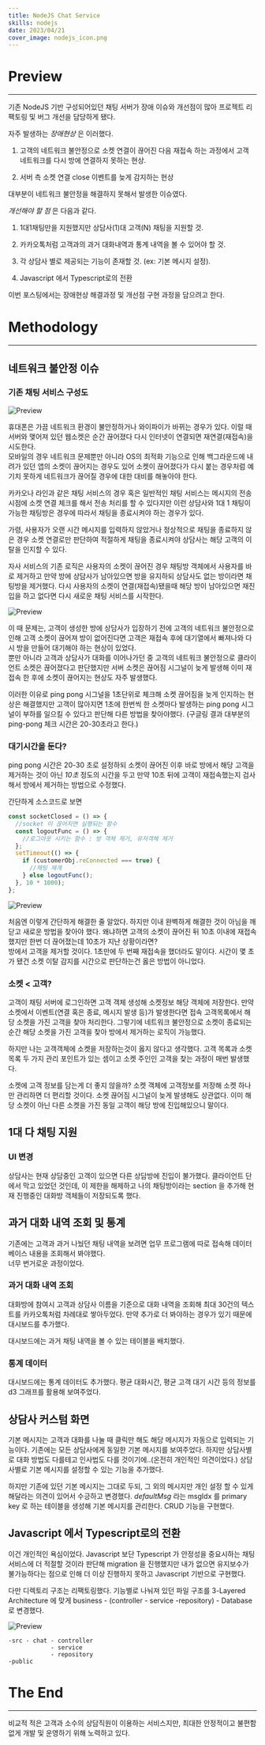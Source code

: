 ```yaml
---
title: NodeJS Chat Service
skills: nodejs
date: 2023/04/21
cover_image: nodejs_icon.png
---
```


# **Preview**

---

기존 NodeJS 기반 구성되어있던 채팅 서버가 장애 이슈와 개선점이 많아 프로젝트 리팩토링 및 버그 개선을 담당하게 됐다.

자주 발생하는 _장애현상_ 은 이러했다.

1. 고객의 네트워크 불안정으로 소켓 연결이 끊어진 다음 재접속 하는 과정에서 고객 네트워크를 다시 방에 연결하지 못하는 현상.

2. 서버 측 소켓 연결 close 이벤트를 늦게 감지하는 현상

대부분이 네트워크 불안정을 해결하지 못해서 발생한 이슈였다.

_개선해야 할 점_ 은 다음과 같다.

1. 1대1채팅만을 지원했지만 상담사(1)대 고객(N) 채팅을 지원할 것.

2. 카카오톡처럼 고객과의 과거 대화내역과 통계 내역을 볼 수 있어야 할 것.

3. 각 상담사 별로 제공되는 기능이 존재할 것. (ex: 기본 메시지 설정).

4. Javascript 에서 Typescript로의 전환

이번 포스팅에서는 장애현상 해결과정 및 개선점 구현 과정을 담으려고 한다.

# Methodology

---

## 네트워크 불안정 이슈

### 기존 채팅 서비스 구성도

![Preview](/images/17_1.png)

휴대폰은 가끔 네트워크 환경이 불안정하거나 와이파이가 바뀌는 경우가 있다. 이럴 때 서버와 맺어져 있던 웹소켓은 순간 끊어졌다 다시 인터넷이 연결되면 재연결(재접속)을 시도한다.  
모바일의 경우 네트워크 문제뿐만 아니라 OS의 최적화 기능으로 인해 백그라운드에 내려가 있던 앱의 소켓이 끊어지는 경우도 있어 소켓이 끊어졌다가 다시 붙는 경우처럼 예기치 못하게 네트워크가 끊어질 경우에 대한 대비를 해놓아야 한다.

카카오나 라인과 같은 채팅 서비스의 경우 혹은 일반적인 채팅 서비스는 메시지의 전송 시점에 소켓 연결 체크를 해서 전송 처리를 할 수 있다지만
이런 상담사와 1대 1 채팅이 가능한 채팅방은 경우에 따라서 채팅을 종료시켜야 하는 경우가 있다.

가령, 사용자가 오랜 시간 메시지를 입력하지 않았거나 정상적으로 채팅을 종료하지 않은 경우 소켓 연결로만 판단하여 적절하게 채팅을 종료시켜야 상담사는 해당 고객의 이탈을 인지할 수 있다.

자사 서비스의 기존 로직은 사용자의 소켓이 끊어진 경우 채팅방 객체에서 사용자를 바로 제거하고 만약 방에 상담사가 남아있으면 방을 유지하되 상담사도 없는 방이라면 채팅방을 제거했다. 다시 사용자의 소켓이 연결(재접속)됐을때 해당 방이 남아있으면 재진입을 하고 없다면 다시 새로운 채팅 서비스를 시작한다.

![Preview](/images/17_2.png)

이 때 문제는, 고객이 생성한 방에 상담사가 입장하기 전에 고객의 네트워크 불안정으로 인해 고객 소켓이 끊어져 방이 없어진다면 고객은 재접속 후에 대기열에서 빠져나와 다시 방을 만들어 대기해야 하는 현상이 있었다.  
뿐만 아니라 고객과 상담사가 대화를 이어나가던 중 고객의 네트워크 불안정으로 클라이언트 소켓은 끊어졌다고 판단했지만 서버 소켓은 끊어짐 시그널이 늦게 발생해 이미 재접속 한 후에 소켓이 끊어지는 현상도 자주 발생했다.

이러한 이유로 ping pong 시그널을 1초단위로 체크해 소켓 끊어짐을 늦게 인지하는 현상은 해결했지만 고객이 많아지면 1초에 한번씩 한 소켓마다 발생하는 ping pong 시그널이 부하를 일으킬 수 있다고 판단해 다른 방법을 찾아야했다.
(구글링 결과 대부분의 ping-pong 체크 시간은 20-30초라고 한다.)

### 대기시간을 둔다?

ping pong 시간은 20-30 초로 설정하되 소켓이 끊어진 이후 바로 방에서 해당 고객을 제거하는 것이 아닌 _10초_ 정도의 시간을 두고 만약 10초 뒤에 고객이 재접속했는지 검사해서 방에서 제거하는 방법으로 수정했다.

간단하게 소스코드로 보면

```javascript
const socketClosed = () => {
  //socket 이 끊어지면 실행되는 함수
  const logoutFunc = () => {
    //로그아웃 시키는 함수 : 방 객체 제거, 유저객체 제거
  };
  setTimeout(() => {
    if (customerObj.reConnected === true) {
      //채팅 재개
    } else logoutFunc();
  }, 10 * 1000);
};
```

![Preview](/images/17_3.png)

처음엔 이렇게 간단하게 해결한 줄 알았다. 하지만 이내 완벽하게 해결한 것이 아님을 깨닫고 새로운 방법을 찾아야 했다. 왜냐하면 고객의 소켓이 끊어진 뒤 10초 이내에 재접속했지만 한번 더 끊어졌는데 10초가 지난 상황이라면?  
방에서 고객을 제거할 것이다. 1초만에 두 번째 재접속을 했더라도 말이다. 시간이 몇 초가 됐건 소켓 이탈 감지를 시간으로 판단하는건 옳은 방법이 아니었다.

### 소켓 < 고객?

고객이 채팅 서버에 로그인하면 고객 객체 생성해 소켓정보 해당 객체에 저장한다. 만약 소켓에서 이벤트(연결 혹은 종료, 메시지 발생 등)가 발생한다면 접속 고객목록에서 해당 소켓을 가진 고객을 찾아 처리한다. 그렇기에 네트워크 불안정으로 소켓이 종료되는 순간 해당 소켓을 가진 고객을 찾아 방에서 제거하는 로직이 가능했다.

하지만 나는 고객객체에 소켓을 저장하는것이 옳지 않다고 생각했다. 고객 목록과 소켓목록 두 가지 관리 포인트가 있는 셈이고 소켓 주인인 고객을 찾는 과정이 매번 발생했다.

소켓에 고객 정보를 담는게 더 좋지 않을까? 소켓 객체에 고객정보를 저장해 소켓 하나만 관리하면 더 편리할 것이다.
소켓 끊어짐 시그널이 늦게 발생해도 상관없다. 이미 해당 소켓이 아닌 다른 소켓을 가진 동일 고객이 해당 방에 진입해있으니 말이다.

## 1대 다 채팅 지원

### UI 변경

상담사는 현재 상담중인 고객이 있으면 다른 상담방에 진입이 불가했다. 클라이언트 단에서 막고 있었던 것인데, 이 제한을 해제하고 나의 채팅방이라는 section 을 추가해 현재 진행중인 대화방 객체들이 저장되도록 했다.

## 과거 대화 내역 조회 및 통계

기존에는 고객과 과거 나눴던 채팅 내역을 보려면 업무 프로그램에 따로 접속해 데이터베이스 내용을 조회해서 봐야했다.  
너무 번거로운 과정이었다.

### 과거 대화 내역 조회

대화방에 참여시 고객과 상담사 이름을 기준으로 대화 내역을 조회해 최대 30건의 텍스트를 카카오톡처럼 차례대로 쌓아두었다.
만약 추가로 더 봐야하는 경우가 있기 때문에 대시보드를 추가했다.

대시보드에는 과거 채팅 내역을 볼 수 있는 테이블을 배치했다.

### 통계 데이터

대시보드에는 통계 데이터도 추가했다. 평균 대화시간, 평균 고객 대기 시간 등의 정보를 d3 그래프를 활용해 보여주었다.

## 상담사 커스텀 화면

기본 메시지는 고객과 대화를 나눌 때 클릭만 해도 해당 메시지가 자동으로 입력되는 기능이다. 기존에는 모든 상담사에게 동일한 기본 메시지를 보여주었다. 하지만 상담사별로 대화 방법도 다를테고 인사법도 다를 것이기에..(온전히 개인적인 의견이었다.) 상담사별로 기본 메시지를 설정할 수 있는 기능을 추가했다.

하지만 기존에 있던 기본 메시지는 그대로 두되, 그 외의 메시지만 개인 설정 할 수 있게 해달라는 의견이 있어서 수긍하고 변경했다.
_defaultMsg_ 라는 msgIdx 를 primary key 로 하는 테이블을 생성해 기본 메시지를 관리한다. CRUD 기능을 구현했다.

## Javascript 에서 Typescript로의 전환

이건 개인적인 욕심이었다. Javascript 보단 Typescript 가 안정성을 중요시하는 채팅 서비스에 더 적절할 것이라 판단해 migration 을 진행했지만 내가 없으면 유지보수가 불가능하다는 점으로 인해 더 이상 진행하지 못하고 Javascript 기반으로 구현했다.

다만 디렉토리 구조는 리팩토링했다. 기능별로 나눠져 있던 파일 구조를 3-Layered Architecture 에 맞게 business - (controller - service -repository) - Database 로 변경했다.

![Preview](/images/17_4.png)

```terminal
-src - chat - controller
            - service
            - repository
-public
```

# The End

---

비교적 적은 고객과 소수의 상담직원이 이용하는 서비스지만, 최대한 안정적이고 불편함 없게 개발 및 운영하기 위해 노력하고 있다.
